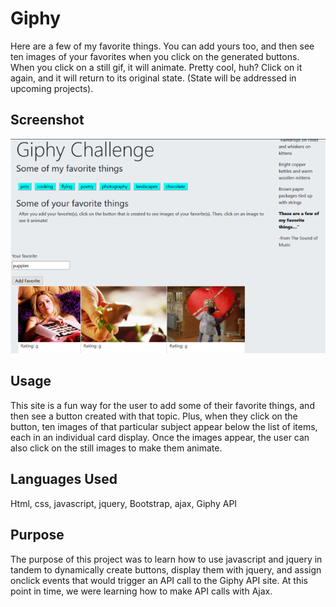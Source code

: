 # Giphy
Here are a few of my favorite things. You can add yours too, and then see ten images of your favorites when you click on the generated buttons. When you click on a still gif, it will animate. Pretty cool, huh? Click on it again, and it will return to its original state. (State will be addressed in upcoming projects).

## Screenshot

<img src="assets/images/giphy.png">

## Usage 

This site is a fun way for the user to add some of their favorite things, and then see a button created with that topic. Plus, when they click on the button, ten images of that particular subject appear below the list of items, each in an individual card display. Once the images appear, the user can also click on the still images to make them animate.

## Languages Used
Html, css, javascript, jquery, Bootstrap, ajax, Giphy API

## Purpose

The purpose of this project was to learn how to use javascript and jquery in tandem to dynamically create buttons, display them with jquery, and assign onclick events that would trigger an API call to the Giphy API site. At this point in time, we were learning how to make API calls with Ajax.

